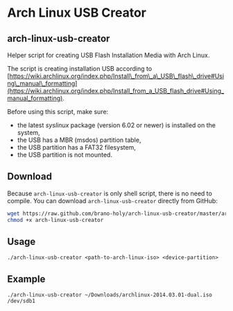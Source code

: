 Arch Linux USB Creator
======================

arch-linux-usb-creator
----------------------
Helper script for creating USB Flash Installation Media with Arch Linux.

The script is creating installation USB according to [https://wiki.archlinux.org/index.php/Install\_from\_a\_USB\_flash\_drive#Using\_manual\_formatting](https://wiki.archlinux.org/index.php/Install_from_a_USB_flash_drive#Using_manual_formatting).

Before using this script, make sure:

* the latest *syslinux* package (version 6.02 or newer) is installed 
  on the system,
* the USB has a MBR (msdos) partition table,
* the USB partition has a FAT32 filesystem,
* the USB partition is not mounted.

Download
--------
Because `arch-linux-usb-creator` is only shell script, there is no need to 
compile. You can download `arch-linux-usb-creator` directly from GitHub:
```bash
wget https://raw.github.com/brano-holy/arch-linux-usb-creator/master/arch-linux-usb-creator
chmod +x arch-linux-usb-creator
```

Usage
-----
`./arch-linux-usb-creator <path-to-arch-linux-iso> <device-partition>`

Example
-------
`./arch-linux-usb-creator ~/Downloads/archlinux-2014.03.01-dual.iso /dev/sdb1`
